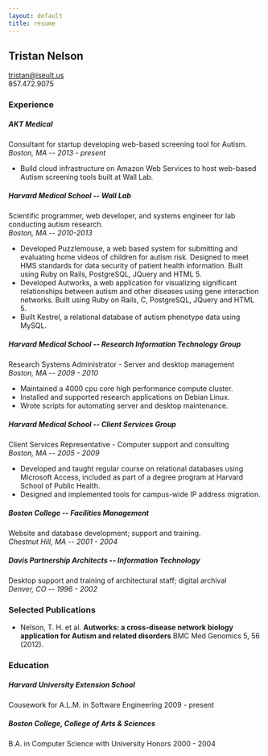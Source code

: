 ```yaml
---
layout: default
title: resume
---
```

## Tristan Nelson 
tristan@iseult.us  
857.472.9075
 
### Experience

##### AKT Medical
Consultant for startup developing web-based screening tool for Autism.  
*Boston, MA -- 2013 - present*

- Build cloud infrastructure on Amazon Web Services to host web-based
  Autism screening tools built at Wall Lab.
	  
##### Harvard Medical School -- Wall Lab
Scientific programmer, web developer, and systems engineer for lab conducting autism research.  
*Boston, MA -- 2010-2013*

- Developed Puzzlemouse, a web based system for submitting and  evaluating
  home videos of children for autism risk. Designed to meet HMS  standards
  for data security of patient health information. Built using Ruby on Rails,
  PostgreSQL, JQuery and HTML 5.
- Developed Autworks, a web application for visualizing significant
  relationships between autism and other diseases using gene interaction
  networks. Built using Ruby on Rails, C, PostgreSQL, JQuery and HTML 5.
- Built Kestrel, a relational database of autism phenotype data using MySQL.
   
##### Harvard Medical School -- Research Information Technology Group  
Research Systems Administrator - Server and desktop management  
*Boston, MA -- 2009 - 2010*

- Maintained a 4000 cpu core high performance compute cluster.  
- Installed and supported research applications on Debian Linux.  
- Wrote scripts for automating server and desktop maintenance.  
	
##### Harvard Medical School -- Client Services Group  
Client Services Representative - Computer support and consulting  
*Boston, MA -- 2005 - 2009*

- Developed and taught regular course on relational databases using
  Microsoft Access, included as part of a degree program at Harvard
  School of Public Health.  
- Designed and implemented tools for campus-wide IP address migration.  
	  
##### Boston College -- Facilities Management
Website and database development; support and training.  
*Chestnut Hill, MA -- 2001 - 2004*
	
##### Davis Partnership Architects -- Information Technology  
Desktop support and training of architectural staff; digital archival  
*Denver, CO -- 1996 - 2002*

### Selected Publications
* Nelson, T. H. et al. **Autworks: a cross-disease network biology application 
  for Autism and related disorders** BMC Med Genomics 5, 56 (2012).

### Education 
##### Harvard University Extension School
Cousework for A.L.M. in Software Engineering  2009 - present
##### Boston College, College of Arts & Sciences
B.A. in Computer Science with University Honors 2000 - 2004 
